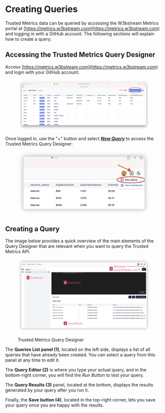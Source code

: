 # Creating Queries

Trusted Metrics data can be queried by accessing the W3bstream Metrics portal at [https://metrics.w3bstream.com](https://metrics.w3bstream.com) and logging in with a GitHub account. The following sections will explain how to create a query.

## Accessing the Trusted Metrics Query Designer

Access [https://metrics.w3bstream.com](https://metrics.w3bstream.com) and login with your GitHub account:

<figure><img src="../.gitbook/assets/image (1).png" alt=""><figcaption></figcaption></figure>

Once logged in, use the "+" button and select [_**New Query**_](https://metrics.w3bstream.com/queries) to access the Trusted Metrics Query Designer:

<figure><img src="../.gitbook/assets/image (4).png" alt=""><figcaption></figcaption></figure>

## Creating a Query

The image below provides a quick overview of the main elements of the Query Designer that are relevant when you want to query the Trusted Metrics API.

<figure><img src="../.gitbook/assets/image (5).png" alt=""><figcaption><p>Trusted Metrics Query Designer</p></figcaption></figure>

The **Queries List panel (1)**, located on the left side, displays a list of all queries that have already been created. You can select a query from this panel at any time to edit it.

The **Query Editor (2)** is where you type your actual query, and in the bottom-right corner, you will find the _Run Button_ to test your query.

The **Query Results (3)** panel, located at the bottom, displays the results generated by your query after you run it.

Finally, the **Save button (4)**, located in the top-right corner, lets you save your query once you are happy with the results.
